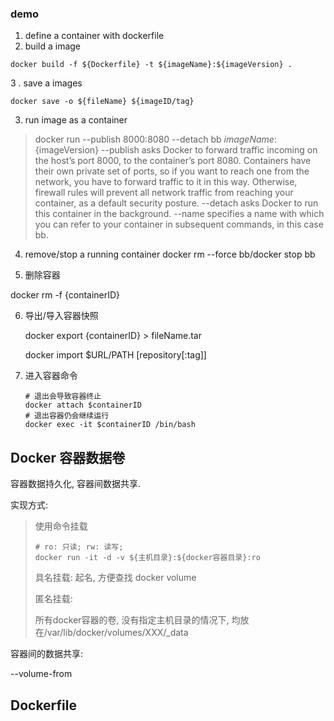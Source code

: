 ### demo
1. define a container with dockerfile
2. build a image
```shell
docker build -f ${Dockerfile} -t ${imageName}:${imageVersion} .
```

3 . save a images

```shell
docker save -o ${fileName} ${imageID/tag}
```

3. run image as a container
> docker run --publish 8000:8080 --detach bb ${imageName}:${imageVersion}
> --publish asks Docker to forward traffic incoming on the host’s port 8000, to the container’s port 8080. Containers have their own private set of ports, so if you want to reach one from the network, you have to forward traffic to it in this way. Otherwise, firewall rules will prevent all network traffic from reaching your container, as a default security posture.
> --detach asks Docker to run this container in the background.
> --name specifies a name with which you can refer to your container in subsequent commands, in this case bb.
4. remove/stop a running container
    docker rm --force bb/docker stop bb

5. 删除容器

  docker rm -f {containerID}

6. 导出/导入容器快照

    docker export {containerID} > fileName.tar

    docker import $URL/PATH  [repository[:tag]]

7. 进入容器命令

    ```shell
    # 退出会导致容器终止
    docker attach $containerID
    # 退出容器仍会继续运行
    docker exec -it $containerID /bin/bash
    ```




## Docker 容器数据卷

容器数据持久化, 容器间数据共享.

实现方式: 

> 使用命令挂载
>
> ```shell
> # ro: 只读; rw: 读写;
> docker run -it -d -v ${主机目录}:${docker容器目录}:ro
> ```
>
> 具名挂载: 起名, 方便查找 docker volume
>
> 匿名挂载:
>
> 所有docker容器的卷, 没有指定主机目录的情况下, 均放在/var/lib/docker/volumes/XXX/_data

容器间的数据共享:

--volume-from

## Dockerfile 

